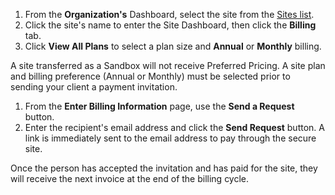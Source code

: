 1. From the **<span class="glyphicons glyphicons-group"></span> Organization's** Dashboard, select the site from the [Sites list](/organizations/#sites).
1. Click the site's name to enter the Site Dashboard, then click the **Billing** tab.
1. Click **View All Plans** to select a plan size and **Annual** or **Monthly** billing.

  <Alert title="Note" type="info">

  A site transferred as a Sandbox will not receive Preferred Pricing. A site plan and billing preference (Annual or Monthly) must be selected prior to sending your client a payment invitation.

  </Alert>

1. From the **Enter Billing Information** page, use the **<span class="glyphicons glyphicons-envelope"></span>Send a Request** button.
1. Enter the recipient's email address and click the **Send Request** button. A link is immediately sent to the email address to pay through the secure site.

Once the person has accepted the invitation and has paid for the site, they will receive the next invoice at the end of the billing cycle.
